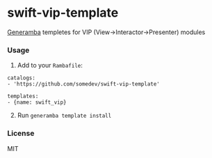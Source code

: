 # swift-vip-template
[Generamba](https://github.com/rambler-ios/Generamba) templetes for VIP (View->Interactor->Presenter) modules

### Usage

1. Add to your `Rambafile`:
  ```
  catalogs:
  - 'https://github.com/somedev/swift-vip-template'
  
  templates:
  - {name: swift_vip}
  ```
2. Run `generamba template install`

### License

MIT
